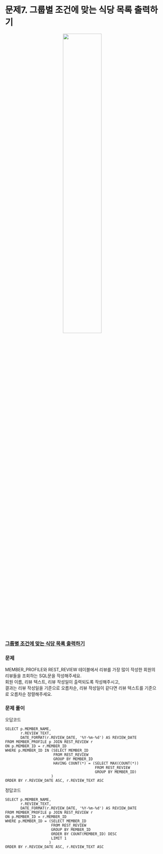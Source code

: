 # 문제7. 그룹별 조건에 맞는 식당 목록 출력하기
<center><img src="https://user-images.githubusercontent.com/77037338/210046724-5f984c66-80c3-4c70-9fdc-32371e86c30c.png" width="50%" height="50%"></center>

### [그룹별 조건에 맞는 식당 목록 출력하기](https://school.programmers.co.kr/learn/courses/30/lessons/131124)

### 문제
MEMBER_PROFILE와 REST_REVIEW 테이블에서 리뷰를 가장 많이 작성한 회원의 리뷰들을 조회하는 SQL문을 작성해주세요. <br>
회원 이름, 리뷰 텍스트, 리뷰 작성일이 출력되도록 작성해주시고, <br>
결과는 리뷰 작성일을 기준으로 오름차순, 리뷰 작성일이 같다면 리뷰 텍스트를 기준으로 오름차순 정렬해주세요.<br>

### 문제 풀이
오답코드
```Mysql
SELECT p.MEMBER_NAME, 
       r.REVIEW_TEXT, 
       DATE_FORMAT(r.REVIEW_DATE, '%Y-%m-%d') AS REVIEW_DATE
FROM MEMBER_PROFILE p JOIN REST_REVIEW r
ON p.MEMBER_ID = r.MEMBER_ID
WHERE p.MEMBER_ID IN (SELECT MEMBER_ID 
                      FROM REST_REVIEW
                      GROUP BY MEMBER_ID
                      HAVING COUNT(*) = (SELECT MAX(COUNT(*))
                                         FROM REST_REVIEW
                                         GROUP BY MEMBER_ID)
                     )
ORDER BY r.REVIEW_DATE ASC, r.REVIEW_TEXT ASC
```
정답코드
```Mysql
SELECT p.MEMBER_NAME, 
       r.REVIEW_TEXT, 
       DATE_FORMAT(r.REVIEW_DATE, '%Y-%m-%d') AS REVIEW_DATE
FROM MEMBER_PROFILE p JOIN REST_REVIEW r
ON p.MEMBER_ID = r.MEMBER_ID
WHERE p.MEMBER_ID = (SELECT MEMBER_ID 
                     FROM REST_REVIEW
                     GROUP BY MEMBER_ID
                     ORDER BY COUNT(MEMBER_ID) DESC
                     LIMIT 1
                    )
ORDER BY r.REVIEW_DATE ASC, r.REVIEW_TEXT ASC
```
